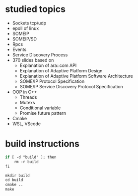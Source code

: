 # studied topics
- Sockets tcp/udp
- epoll of linux
- SOMEIP
- SOMEIP/SD
- Rpcs
- Events
- Service Discovery Process
- 370 slides based on
    - Explanation of ara::com API                                         
    - Explanation of Adaptive Platform Design                          
    - Explanation of Adaptive Platform Software Architecture 
    - SOME/IP Protocol Specification
    - SOME/IP Service Discovery Protocol Specification
- OOP in C++
    - Threads
    - Mutexs
    - Conditional variable
    - Promise future pattern
- Cmake
- WSL, VScode

# build instructions
```cmake
if [ -d "build" ]; then
    rm -r build
fi

mkdir build
cd build
cmake ..
make
```
